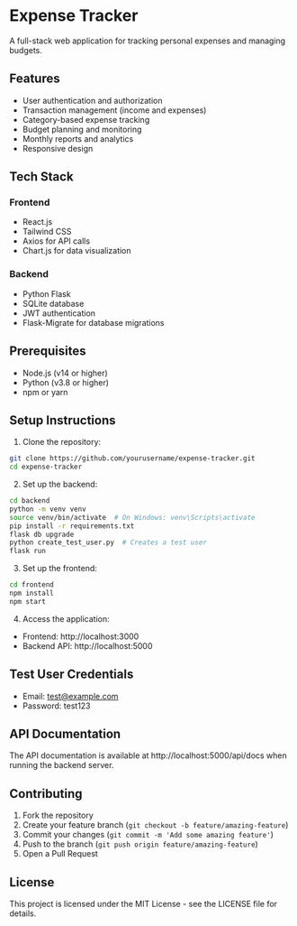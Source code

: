 # Expense Tracker

A full-stack web application for tracking personal expenses and managing budgets.

## Features

- User authentication and authorization
- Transaction management (income and expenses)
- Category-based expense tracking
- Budget planning and monitoring
- Monthly reports and analytics
- Responsive design

## Tech Stack

### Frontend
- React.js
- Tailwind CSS
- Axios for API calls
- Chart.js for data visualization

### Backend
- Python Flask
- SQLite database
- JWT authentication
- Flask-Migrate for database migrations

## Prerequisites

- Node.js (v14 or higher)
- Python (v3.8 or higher)
- npm or yarn

## Setup Instructions

1. Clone the repository:
```bash
git clone https://github.com/yourusername/expense-tracker.git
cd expense-tracker
```

2. Set up the backend:
```bash
cd backend
python -m venv venv
source venv/bin/activate  # On Windows: venv\Scripts\activate
pip install -r requirements.txt
flask db upgrade
python create_test_user.py  # Creates a test user
flask run
```

3. Set up the frontend:
```bash
cd frontend
npm install
npm start
```

4. Access the application:
- Frontend: http://localhost:3000
- Backend API: http://localhost:5000

## Test User Credentials

- Email: test@example.com
- Password: test123

## API Documentation

The API documentation is available at http://localhost:5000/api/docs when running the backend server.

## Contributing

1. Fork the repository
2. Create your feature branch (`git checkout -b feature/amazing-feature`)
3. Commit your changes (`git commit -m 'Add some amazing feature'`)
4. Push to the branch (`git push origin feature/amazing-feature`)
5. Open a Pull Request

## License

This project is licensed under the MIT License - see the LICENSE file for details. 